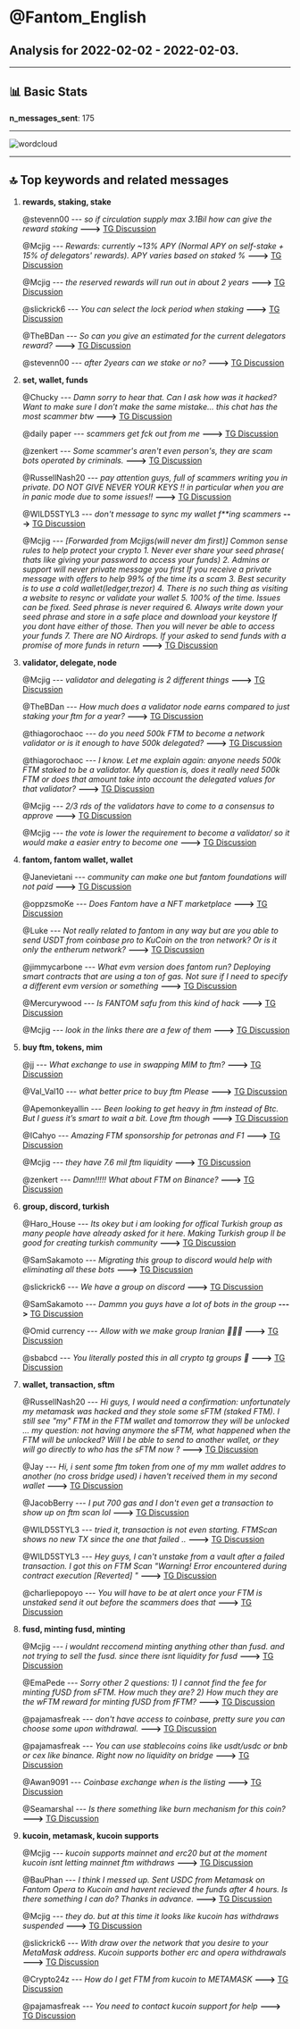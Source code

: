 # **@Fantom_English**
 ## Analysis for **2022-02-02** - **2022-02-03**.

---

## 📊 **Basic Stats**

**n_messages_sent**: 175

---
![wordcloud](Fantom_English_1Days_wordcloud.png)

---


## 🔝 **Top keywords and related messages**

1. **rewards, staking, stake**

    @stevenn00 --- *so if circulation supply max 3.1Bil how can give the reward staking* **--->** [TG Discussion](https://t.me/Fantom_English/646499)

    @Mcjig --- *Rewards: currently ~13% APY (Normal APY on self-stake + 15% of delegators' rewards). APY varies based on staked %* **--->** [TG Discussion](https://t.me/Fantom_English/646657)

    @Mcjig --- *the reserved rewards will run out in about 2 years* **--->** [TG Discussion](https://t.me/Fantom_English/646502)

    @slickrick6 --- *You can select the lock period when staking* **--->** [TG Discussion](https://t.me/Fantom_English/646109)

    @TheBDan --- *So can you give an estimated for the current delegators reward?* **--->** [TG Discussion](https://t.me/Fantom_English/646660)

    @stevenn00 --- *after 2years can we stake or no?* **--->** [TG Discussion](https://t.me/Fantom_English/646505)

2. **set, wallet, funds**

    @Chucky --- *Damn sorry to hear that. Can I ask how was it hacked? Want to make sure I don’t make the same mistake… this chat has the most scammer btw* **--->** [TG Discussion](https://t.me/Fantom_English/646670)

    @daily paper --- *scammers get fck out from me* **--->** [TG Discussion](https://t.me/Fantom_English/646131)

    @zenkert --- *Some scammer's aren't even person's, they are scam bots operated by criminals.* **--->** [TG Discussion](https://t.me/Fantom_English/646410)

    @RussellNash20 --- *pay attention guys, full of scammers writing you in private. DO NOT GIVE NEVER YOUR KEYS !! in particular when you are in panic mode due to some issues!!* **--->** [TG Discussion](https://t.me/Fantom_English/646470)

    @WILD5STYL3 --- *don't message to sync my wallet f**ing scammers* **--->** [TG Discussion](https://t.me/Fantom_English/646482)

    @Mcjig --- *[Forwarded from Mcjigs(will never dm first)] Common sense rules to help protect your crypto 1. Never ever share your seed phrase( thats like giving your password to access your funds) 2. Admins or support will never private message you first If you receive a private message with offers to help 99% of the time its a scam 3. Best security is to use a cold wallet(ledger,trezor) 4. There is no such thing as visiting a website to resync or validate your wallet 5. 100% of the time. Issues can be fixed. Seed phrase is never required 6. Always write down your seed phrase and store in a safe place and download your keystore If you dont have either of those. Then you will never be able to access your funds 7. There are NO Airdrops. If your asked to send funds with a promise of more funds in return* **--->** [TG Discussion](https://t.me/Fantom_English/646675)

3. **validator, delegate, node**

    @Mcjig --- *validator and delegating is 2 different things* **--->** [TG Discussion](https://t.me/Fantom_English/646005)

    @TheBDan --- *How much does a validator node earns compared to just staking your ftm for a year?* **--->** [TG Discussion](https://t.me/Fantom_English/646654)

    @thiagorochaoc --- *do you need 500k FTM to become a network validator or is it enough to have 500k delegated?* **--->** [TG Discussion](https://t.me/Fantom_English/645999)

    @thiagorochaoc --- *I know. Let me explain again: anyone needs 500k FTM staked to be a validator. My question is, does it really need 500k FTM or does that amount take into account the delegated values for that validator?* **--->** [TG Discussion](https://t.me/Fantom_English/646010)

    @Mcjig --- *2/3 rds of the validators have to come to a consensus to approve* **--->** [TG Discussion](https://t.me/Fantom_English/646077)

    @Mcjig --- *the vote is lower the requirement to become a validator/ so it would make a easier entry to become one* **--->** [TG Discussion](https://t.me/Fantom_English/646494)

4. **fantom, fantom wallet, wallet**

    @Janevietani --- *community can make one but fantom foundations will not paid* **--->** [TG Discussion](https://t.me/Fantom_English/646304)

    @oppzsmoKe --- *Does Fantom have a NFT marketplace* **--->** [TG Discussion](https://t.me/Fantom_English/646175)

    @Luke --- *Not really related to fantom in any way but are you able to send USDT from coinbase pro to KuCoin on the tron network? Or is it only the entherum network?* **--->** [TG Discussion](https://t.me/Fantom_English/646701)

    @jimmycarbone --- *What evm version does fantom run? Deploying smart contracts that are using a ton of gas. Not sure if I need to specify a different evm version or something* **--->** [TG Discussion](https://t.me/Fantom_English/646864)

    @Mercurywood --- *Is FANTOM safu from this kind of hack* **--->** [TG Discussion](https://t.me/Fantom_English/646646)

    @Mcjig --- *look in the links there are a few of them* **--->** [TG Discussion](https://t.me/Fantom_English/646178)

5. **buy ftm, tokens, mim**

    @jj --- *What exchange to use in swapping MIM to ftm?* **--->** [TG Discussion](https://t.me/Fantom_English/646038)

    @Val_Val10 --- *what better price to buy ftm Please* **--->** [TG Discussion](https://t.me/Fantom_English/646651)

    @Apemonkeyallin --- *Been looking to get heavy in ftm instead of Btc. But I guess it’s smart to wait a bit. Love ftm though* **--->** [TG Discussion](https://t.me/Fantom_English/646517)

    @ICahyo --- *Amazing FTM sponsorship for petronas and F1* **--->** [TG Discussion](https://t.me/Fantom_English/646340)

    @Mcjig --- *they have 7.6 mil ftm liquidity* **--->** [TG Discussion](https://t.me/Fantom_English/646605)

    @zenkert --- *Damn!!!!!  What about FTM on Binance?* **--->** [TG Discussion](https://t.me/Fantom_English/646404)

6. **group, discord, turkish**

    @Haro_House --- *Its okey but i am looking for offical  Turkish group as many people have already asked for it here. Making Turkish group ll be good for creating turkish community* **--->** [TG Discussion](https://t.me/Fantom_English/646303)

    @SamSakamoto --- *Migrating this group to discord would help with eliminating all these bots* **--->** [TG Discussion](https://t.me/Fantom_English/646418)

    @slickrick6 --- *We have a group on discord* **--->** [TG Discussion](https://t.me/Fantom_English/646419)

    @SamSakamoto --- *Dammn you guys have a lot of bots in the group* **--->** [TG Discussion](https://t.me/Fantom_English/646327)

    @Omid currency --- *Allow with we make group Iranian 🙏🙏🙏* **--->** [TG Discussion](https://t.me/Fantom_English/646316)

    @sbabcd --- *You literally posted this in all crypto tg groups 🤣* **--->** [TG Discussion](https://t.me/Fantom_English/646266)

7. **wallet, transaction, sftm**

    @RussellNash20 --- *Hi guys, I would need a confirmation: unfortunately my metamask was hacked and they stole some sFTM (staked FTM). I still see "my" FTM in the FTM wallet and tomorrow they will be unlocked ... my question: not having anymore the sFTM, what happened when the FTM will be unlocked? Will I be able to send to another wallet, or they will go directly to who has the sFTM now ?* **--->** [TG Discussion](https://t.me/Fantom_English/646458)

    @Jay --- *Hi, i sent some ftm token from one of my mm wallet addres to another (no cross bridge used) i haven't received them in my second wallet* **--->** [TG Discussion](https://t.me/Fantom_English/646469)

    @JacobBerry --- *I put 700 gas and I don't even get a transaction to show up on ftm scan lol* **--->** [TG Discussion](https://t.me/Fantom_English/646559)

    @WILD5STYL3 --- *tried it, transaction is not even starting. FTMScan shows no new TX since the one that failed ..* **--->** [TG Discussion](https://t.me/Fantom_English/646503)

    @WILD5STYL3 --- *Hey guys, I can't unstake from a vault after a failed transaction. I got this on FTM Scan "Warning! Error encountered during contract execution [Reverted] "* **--->** [TG Discussion](https://t.me/Fantom_English/646478)

    @charliepopoyo --- *You will have to be at alert once your FTM is unstaked send it out before the scammers does that* **--->** [TG Discussion](https://t.me/Fantom_English/646460)

8. **fusd, minting fusd, minting**

    @Mcjig --- *i wouldnt reccomend minting anything other than fusd. and not trying to sell the fusd. since there isnt liquidity for fusd* **--->** [TG Discussion](https://t.me/Fantom_English/646405)

    @EmaPede --- *Sorry other 2 questions: 1) I cannot find the fee for minting fUSD from sFTM. How much they are? 2) How much they are the wFTM reward for minting fUSD from fFTM?* **--->** [TG Discussion](https://t.me/Fantom_English/646398)

    @pajamasfreak --- *don't have access to coinbase, pretty sure you can choose some upon withdrawal.* **--->** [TG Discussion](https://t.me/Fantom_English/646704)

    @pajamasfreak --- *You can use stablecoins coins like usdt/usdc or bnb or cex like binance. Right now no liquidity on bridge* **--->** [TG Discussion](https://t.me/Fantom_English/646690)

    @Awan9091 --- *Coinbase exchange when is the listing* **--->** [TG Discussion](https://t.me/Fantom_English/646297)

    @Seamarshal --- *Is there something like burn mechanism for this coin?* **--->** [TG Discussion](https://t.me/Fantom_English/646320)

9. **kucoin, metamask, kucoin supports**

    @Mcjig --- *kucoin supports mainnet and erc20 but at the moment kucoin isnt letting mainnet ftm withdraws* **--->** [TG Discussion](https://t.me/Fantom_English/646402)

    @BauPhan --- *I think I messed up.  Sent USDC from Metamask on Fantom Opera to Kucoin and havent recieved the funds after 4 hours.  Is there something I can do?  Thanks in advance.* **--->** [TG Discussion](https://t.me/Fantom_English/646246)

    @Mcjig --- *they do. but at this time it looks like kucoin has withdraws suspended* **--->** [TG Discussion](https://t.me/Fantom_English/646599)

    @slickrick6 --- *With draw over the network that you desire to your MetaMask address. Kucoin supports bother erc and opera withdrawals* **--->** [TG Discussion](https://t.me/Fantom_English/646582)

    @Crypto24z --- *How do I get FTM from kucoin to METAMASK* **--->** [TG Discussion](https://t.me/Fantom_English/646567)

    @pajamasfreak --- *You need to contact kucoin support for help* **--->** [TG Discussion](https://t.me/Fantom_English/646247)

